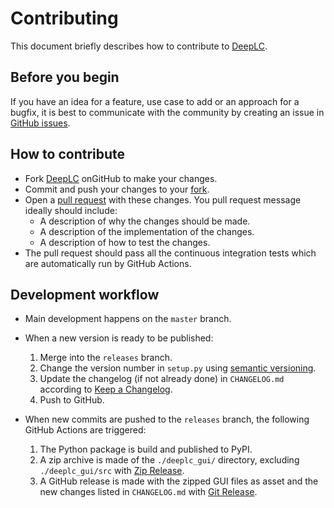 # Contributing

This document briefly describes how to contribute to
[DeepLC](https://github.com/HUPO-PSI/SpectralLibraryFormat).

## Before you begin

If you have an idea for a feature, use case to add or an approach for a bugfix,
it is best to communicate with the community by creating an issue in
[GitHub issues](https://github.com/HUPO-PSI/SpectralLibraryFormat/issues).

## How to contribute

- Fork [DeepLC](https://github.com/HUPO-PSI/SpectralLibraryFormat) onGitHub to make your changes.
- Commit and push your changes to your
[fork](https://help.github.com/articles/pushing-to-a-remote/).
- Open a
[pull request](https://help.github.com/articles/creating-a-pull-request/)
with these changes. You pull request message ideally should include:
   - A description of why the changes should be made.
   - A description of the implementation of the changes.
   - A description of how to test the changes.
- The pull request should pass all the continuous integration tests which are
  automatically run by GitHub Actions.


## Development workflow

- Main development happens on the `master` branch.

- When a new version is ready to be published:

    1. Merge into the `releases` branch.
    2. Change the version number in `setup.py` using [semantic versioning](https://semver.org/).
    3. Update the changelog (if not already done) in `CHANGELOG.md` according to [Keep a Changelog](https://keepachangelog.com/en/1.0.0/).
    4. Push to GitHub.

- When new commits are pushed to the `releases` branch, the following GitHub Actions are triggered:

    1. The Python package is build and published to PyPI.
    2. A zip archive is made of the `./deeplc_gui/` directory, excluding `./deeplc_gui/src` with [Zip Release](https://github.com/marketplace/actions/zip-release).
    3. A GitHub release is made with the zipped GUI files as asset and the new changes listed in `CHANGELOG.md` with [Git Release](https://github.com/marketplace/actions/git-release).
